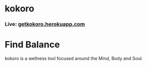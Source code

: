 # kokoro

### Live: [getkokoro.herokuapp.com](getkokoro.herokuapp.com)

# Find Balance
kokoro is a wellness tool focused around the Mind, Body and Soul.
